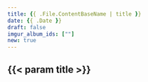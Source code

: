 ```yaml
---
title: {{ .File.ContentBaseName | title }}
date: {{ .Date }}
draft: false
imgur_album_ids: [""]
new: true
---
```


## {{< param title >}}
